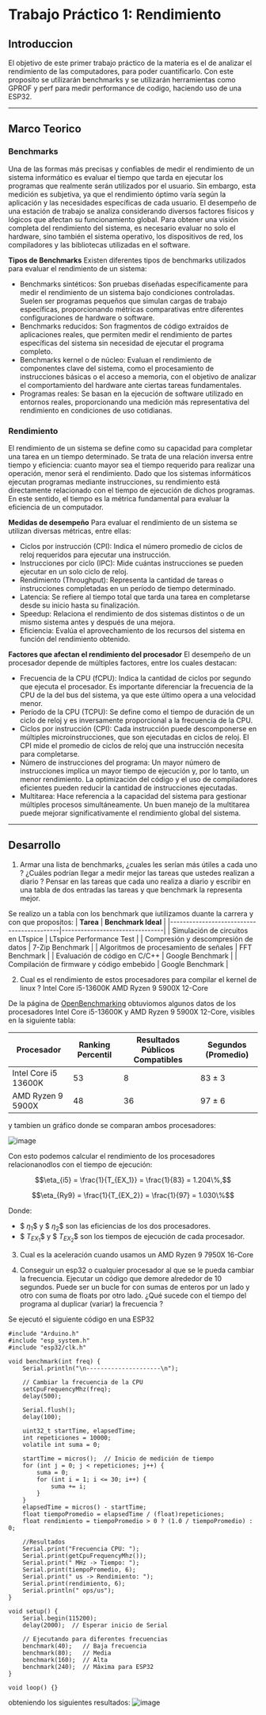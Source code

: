 # Trabajo Práctico 1: Rendimiento 
## Introduccion 
El objetivo de este primer trabajo práctico de la materia es el de analizar el rendimiento de las computadores, para poder cuantificarlo. Con este proposito se utilizarán benchmarks y se utilizarán herramientas como GPROF y perf para medir performance de codigo, haciendo uso de una ESP32.

---

## Marco Teorico
### **Benchmarks**
Una de las formas más precisas y confiables de medir el rendimiento de un sistema informático es evaluar el tiempo que tarda en ejecutar los programas que realmente serán utilizados por el usuario. Sin embargo, esta medición es subjetiva, ya que el rendimiento óptimo varía según la aplicación y las necesidades específicas de cada usuario.
El desempeño de una estación de trabajo se analiza considerando diversos factores físicos y lógicos que afectan su funcionamiento global. Para obtener una visión completa del rendimiento del sistema, es necesario evaluar no solo el hardware, sino también el sistema operativo, los dispositivos de red, los compiladores y las bibliotecas utilizadas en el software.

**Tipos de Benchmarks**
Existen diferentes tipos de benchmarks utilizados para evaluar el rendimiento de un sistema:
- Benchmarks sintéticos: Son pruebas diseñadas específicamente para medir el rendimiento de un sistema bajo condiciones controladas. Suelen ser programas pequeños que simulan cargas de trabajo específicas, proporcionando métricas comparativas entre diferentes configuraciones de hardware o software.
- Benchmarks reducidos: Son fragmentos de código extraídos de aplicaciones reales, que permiten medir el rendimiento de partes específicas del sistema sin necesidad de ejecutar el programa completo.
- Benchmarks kernel o de núcleo: Evaluan el rendimiento de componentes clave del sistema, como el procesamiento de instrucciones básicas o el acceso a memoria, con el objetivo de analizar el comportamiento del hardware ante ciertas tareas fundamentales.
- Programas reales: Se basan en la ejecución de software utilizado en entornos reales, proporcionando una medición más representativa del rendimiento en condiciones de uso cotidianas.

### **Rendimiento**
El rendimiento de un sistema se define como su capacidad para completar una tarea en un tiempo determinado. Se trata de una relación inversa entre tiempo y eficiencia: cuanto mayor sea el tiempo requerido para realizar una operación, menor será el rendimiento.
Dado que los sistemas informáticos ejecutan programas mediante instrucciones, su rendimiento está directamente relacionado con el tiempo de ejecución de dichos programas. En este sentido, el tiempo es la métrica fundamental para evaluar la eficiencia de un computador.

**Medidas de desempeño**
Para evaluar el rendimiento de un sistema se utilizan diversas métricas, entre ellas:
- Ciclos por instrucción (CPI): Indica el número promedio de ciclos de reloj requeridos para ejecutar una instrucción.
- Instrucciones por ciclo (IPC): Mide cuántas instrucciones se pueden ejecutar en un solo ciclo de reloj.
- Rendimiento (Throughput): Representa la cantidad de tareas o instrucciones completadas en un período de tiempo determinado.
- Latencia: Se refiere al tiempo total que tarda una tarea en completarse desde su inicio hasta su finalización.
- Speedup: Relaciona el rendimiento de dos sistemas distintos o de un mismo sistema antes y después de una mejora.
- Eficiencia: Evalúa el aprovechamiento de los recursos del sistema en función del rendimiento obtenido.

**Factores que afectan el rendimiento del procesador**
El desempeño de un procesador depende de múltiples factores, entre los cuales destacan:
- Frecuencia de la CPU (fCPU): Indica la cantidad de ciclos por segundo que ejecuta el procesador. Es importante diferenciar la frecuencia de la CPU de la del bus del sistema, ya que este último opera a una velocidad menor.
- Período de la CPU (TCPU): Se define como el tiempo de duración de un ciclo de reloj y es inversamente proporcional a la frecuencia de la CPU.
- Ciclos por instrucción (CPI): Cada instrucción puede descomponerse en múltiples microinstrucciones, que son ejecutadas en ciclos de reloj. El CPI mide el promedio de ciclos de reloj que una instrucción necesita para completarse.
- Número de instrucciones del programa: Un mayor número de instrucciones implica un mayor tiempo de ejecución y, por lo tanto, un menor rendimiento. La optimización del código y el uso de compiladores eficientes pueden reducir la cantidad de instrucciones ejecutadas.
- Multitarea: Hace referencia a la capacidad del sistema para gestionar múltiples procesos simultáneamente. Un buen manejo de la multitarea puede mejorar significativamente el rendimiento global del sistema.

---

## Desarrollo 

1) Armar una lista de benchmarks, ¿cuales les serían más útiles a cada uno ? ¿Cuáles podrían llegar a medir mejor las tareas que ustedes realizan a diario ?
Pensar en las tareas que cada uno realiza a diario y escribir en una tabla de dos entradas las tareas y que benchmark la representa mejor.

Se realizo un a tabla con los benchmark que iutilizamos duante la carrera y con que propositos:
| **Tarea**                                 | **Benchmark Ideal**            |
|-------------------------------------------|--------------------------------|
| Simulación de circuitos en LTspice        | LTspice Performance Test       |
| Compresión y descompresión de datos       | 7-Zip Benchmark                |
| Algoritmos de procesamiento de señales    | FFT Benchmark                  |
| Evaluación de código en C/C++             | Google Benchmark               |
| Compilación de firmware y código embebido | Google Benchmark               |

2) Cual es el rendimiento de estos procesadores para compilar el kernel de linux ?
	Intel Core i5-13600K
	AMD Ryzen 9 5900X 12-Core

 De la página de [OpenBenchmarking](https://openbenchmarking.org/test/pts/build-linux-kernel-1.15.0) obtuviomos algunos datos de los procesadores Intel Core i5-13600K y AMD Ryzen 9 5900X 12-Core, visibles en la siguiente tabla: 
 
| **Procesador**            | **Ranking Percentil** | **Resultados Públicos Compatibles** | **Segundos (Promedio)** |
|---------------------------|-----------------------|----------------------------------|----------------------------|
| Intel Core i5 13600K      | 53                    | 8                                | 83 ± 3                     |
| AMD Ryzen 9 5900X         | 48                    | 36                               | 97 ± 6                     |

y tambien un gráfico donde se comparan ambos procesadores:

![image](https://github.com/user-attachments/assets/b9d83e25-9e8e-444b-9a6f-c74fe487144f)

Con esto podemos calcular el rendimiento de los procesadores relacionanodlos con el tiempo de ejecución:


$$\eta_{i5} = \frac{1}{T_{EX_1}} = \frac{1}{83} = 1.204\%,$$

$$\eta_{Ry9} = \frac{1}{T_{EX_2}} = \frac{1}{97} = 1.030\%$$

Donde:
- $$\ \eta_1 \$$ y $$\ \eta_2 \$$ son las eficiencias de los dos procesadores. 
- $$\ T_{EX_1} \$$ y $$\ T_{EX_2} \$$ son los tiempos de ejecución de cada procesador.


3) Cual es la aceleración cuando usamos un AMD Ryzen 9 7950X 16-Core

4) Conseguir un esp32 o cualquier procesador al que se le pueda cambiar la frecuencia.
Ejecutar un código que demore alrededor de 10 segundos. Puede ser un bucle for con sumas de enteros por un lado y otro con suma de floats por otro lado.
¿Qué sucede con el tiempo del programa al duplicar (variar) la frecuencia ? 

Se ejecutó el siguiente código en una ESP32 
```
#include "Arduino.h"
#include "esp_system.h" 
#include "esp32/clk.h" 

void benchmark(int freq) {
    Serial.println("\n---------------------\n");

    // Cambiar la frecuencia de la CPU
    setCpuFrequencyMhz(freq);  
    delay(500);  

    Serial.flush(); 
    delay(100);

    uint32_t startTime, elapsedTime;
    int repeticiones = 10000;  
    volatile int suma = 0; 

    startTime = micros();  // Inicio de medición de tiempo
    for (int j = 0; j < repeticiones; j++) {
        suma = 0;
        for (int i = 1; i <= 30; i++) {
            suma += i;
        }
    }
    elapsedTime = micros() - startTime; 
    float tiempoPromedio = elapsedTime / (float)repeticiones;  
    float rendimiento = tiempoPromedio > 0 ? (1.0 / tiempoPromedio) : 0;

    //Resultados
    Serial.print("Frecuencia CPU: ");
    Serial.print(getCpuFrequencyMhz());  
    Serial.print(" MHz -> Tiempo: ");
    Serial.print(tiempoPromedio, 6);
    Serial.print(" us -> Rendimiento: ");
    Serial.print(rendimiento, 6);
    Serial.println(" ops/us");
}

void setup() {
    Serial.begin(115200);
    delay(2000);  // Esperar inicio de Serial

    // Ejecutando para diferentes frecuencias
    benchmark(40);   // Baja frecuencia
    benchmark(80);   // Media
    benchmark(160);  // Alta
    benchmark(240);  // Máxima para ESP32
}

void loop() {}
```
obteniendo los siguientes resultados:
![image](https://github.com/user-attachments/assets/30f3e1f4-10ff-40e3-8b9a-a9fde96578d7)
